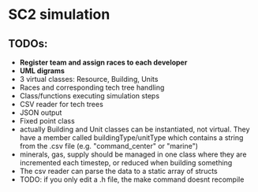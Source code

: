 # SC2 simulation



## TODOs:
* **Register team and assign races to each developer**
* **UML digrams**
* 3 virtual classes: Resource, Building, Units
* Races and corresponding tech tree handling
* Class/functions executing simulation steps
* CSV reader for tech trees
* JSON output
* Fixed point class
* actually Building and Unit classes can be instantiated, not virtual. They have a member called buildingType/unitType which contains a string from the .csv file (e.g. "command_center" or "marine")
* minerals, gas, supply should be managed in one class where they are incremented each timestep, or reduced when building something
* The csv reader can parse the data to a static array of structs
* TODO: if you only edit a .h file, the make command doesnt recompile
